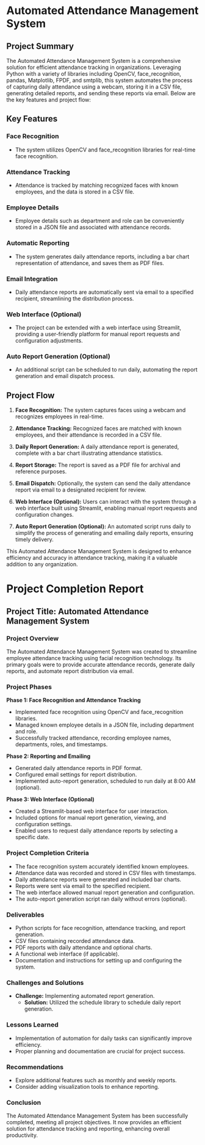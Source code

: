 # Automated Attendance Management System

## Project Summary

The Automated Attendance Management System is a comprehensive solution for efficient attendance tracking in organizations. Leveraging Python with a variety of libraries including OpenCV, face_recognition, pandas, Matplotlib, FPDF, and smtplib, this system automates the process of capturing daily attendance using a webcam, storing it in a CSV file, generating detailed reports, and sending these reports via email. Below are the key features and project flow:

## Key Features

### Face Recognition
- The system utilizes OpenCV and face_recognition libraries for real-time face recognition.

### Attendance Tracking
- Attendance is tracked by matching recognized faces with known employees, and the data is stored in a CSV file.

### Employee Details
- Employee details such as department and role can be conveniently stored in a JSON file and associated with attendance records.

### Automatic Reporting
- The system generates daily attendance reports, including a bar chart representation of attendance, and saves them as PDF files.

### Email Integration
- Daily attendance reports are automatically sent via email to a specified recipient, streamlining the distribution process.

### Web Interface (Optional)
- The project can be extended with a web interface using Streamlit, providing a user-friendly platform for manual report requests and configuration adjustments.

### Auto Report Generation (Optional)
- An additional script can be scheduled to run daily, automating the report generation and email dispatch process.

## Project Flow

1. **Face Recognition:** The system captures faces using a webcam and recognizes employees in real-time.

2. **Attendance Tracking:** Recognized faces are matched with known employees, and their attendance is recorded in a CSV file.

3. **Daily Report Generation:** A daily attendance report is generated, complete with a bar chart illustrating attendance statistics.

4. **Report Storage:** The report is saved as a PDF file for archival and reference purposes.

5. **Email Dispatch:** Optionally, the system can send the daily attendance report via email to a designated recipient for review.

6. **Web Interface (Optional):** Users can interact with the system through a web interface built using Streamlit, enabling manual report requests and configuration changes.

7. **Auto Report Generation (Optional):** An automated script runs daily to simplify the process of generating and emailing daily reports, ensuring timely delivery.

This Automated Attendance Management System is designed to enhance efficiency and accuracy in attendance tracking, making it a valuable addition to any organization.




# Project Completion Report

## Project Title: Automated Attendance Management System

### Project Overview

The Automated Attendance Management System was created to streamline employee attendance tracking using facial recognition technology. Its primary goals were to provide accurate attendance records, generate daily reports, and automate report distribution via email.

### Project Phases

**Phase 1: Face Recognition and Attendance Tracking**
- Implemented face recognition using OpenCV and face_recognition libraries.
- Managed known employee details in a JSON file, including department and role.
- Successfully tracked attendance, recording employee names, departments, roles, and timestamps.

**Phase 2: Reporting and Emailing**
- Generated daily attendance reports in PDF format.
- Configured email settings for report distribution.
- Implemented auto-report generation, scheduled to run daily at 8:00 AM (optional).

**Phase 3: Web Interface (Optional)**
- Created a Streamlit-based web interface for user interaction.
- Included options for manual report generation, viewing, and configuration settings.
- Enabled users to request daily attendance reports by selecting a specific date.

### Project Completion Criteria

- The face recognition system accurately identified known employees.
- Attendance data was recorded and stored in CSV files with timestamps.
- Daily attendance reports were generated and included bar charts.
- Reports were sent via email to the specified recipient.
- The web interface allowed manual report generation and configuration.
- The auto-report generation script ran daily without errors (optional).

### Deliverables

- Python scripts for face recognition, attendance tracking, and report generation.
- CSV files containing recorded attendance data.
- PDF reports with daily attendance and optional charts.
- A functional web interface (if applicable).
- Documentation and instructions for setting up and configuring the system.

### Challenges and Solutions

- **Challenge:** Implementing automated report generation.
  - **Solution:** Utilized the schedule library to schedule daily report generation.

### Lessons Learned

- Implementation of automation for daily tasks can significantly improve efficiency.
- Proper planning and documentation are crucial for project success.

### Recommendations

- Explore additional features such as monthly and weekly reports.
- Consider adding visualization tools to enhance reporting.

### Conclusion

The Automated Attendance Management System has been successfully completed, meeting all project objectives. It now provides an efficient solution for attendance tracking and reporting, enhancing overall productivity.
